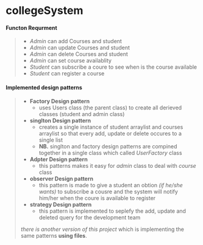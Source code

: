 # collegeSystem
#### Functon Requrment
>
> - *Admin* can add Courses and student
>  - *Admin* can update Courses and student
>  - *Admin* can delete Courses and student
> - *Admin* can set course availablity
> - *Student* can subscribe a coure to see when is the course available
>  - *Student* can register a course
>  
#### Implemented design patterns 
>
> - **Factory Design pattern** 
>     - uses Users class (the parent class) to create all derieved classes (student and admin class)
> - **singlton Design pattern**
>     - creates a single instance of student arraylist and courses arraylist so that every add, update or delete occures to a single list
>     - **NB.** singlton and factory design patterns are compined together in a single class which called *UserFactory* class
> - **Adpter Design pattern**
>   - this patterns makes it easy for *admin* class to deal with *course* class  
> - **observer Design pattern**
>   - this pattern is made to give a student an obtion *(if he/she wants)* to subscribe a cousre and the system will notify him/her when the coure is available to register
> - **strategy Design pattern**
>   - this pattern is implemented to seplefy the add, update and deleted query for the development team
> 
> *there is another version of this project* which is implementing the same patterns **using files**.
